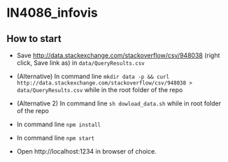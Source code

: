 # IN4086_infovis

## How to start
 - Save http://data.stackexchange.com/stackoverflow/csv/948038 (right click, Save link as) in `data/QueryResults.csv`
 
 - (Alternative) In command line `mkdir data -p && curl http://data.stackexchange.com/stackoverflow/csv/948038 > data/QueryResults.csv` while in the root folder of the repo

 - (Alternative 2) In command line `sh dowload_data.sh` while in root folder of the repo
 
 - In command line `npm install`
 
 - In command line `npm start`
 
 - Open http://localhost:1234 in browser of choice.
